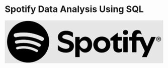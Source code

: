 # Spotify Data Analysis Using SQL

![Spotify Logo](https://github.com/SunilBangaru/Spotify_Portfolio_Project/blob/main/Spotify_Logo.PNG)
